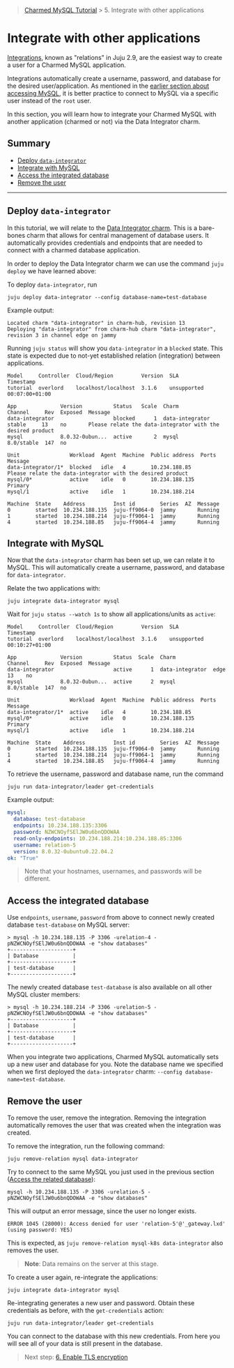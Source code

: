 > [Charmed MySQL Tutorial](/t/9922) > 5. Integrate with other applications

# Integrate with other applications

[Integrations](https://juju.is/docs/sdk/integration), known as "relations" in Juju 2.9, are the easiest way to create a user for a Charmed MySQL application. 

Integrations automatically create a username, password, and database for the desired user/application. As mentioned in the [earlier section about accessing MySQL](/t/9912#access-mysql-via-the-mysql-client), it is better practice to connect to MySQL via a specific user instead of the `root` user.

In this section, you will learn how to integrate your Charmed MySQL with another application (charmed or not) via the Data Integrator charm. 

## Summary
* [Deploy `data-integrator`](#deploy-data-integrator)
* [Integrate with MySQL](#integrate-with-mysql)
* [Access the integrated database](#access-the-integrated-database)
* [Remove the user](#remove-the-user)

---

## Deploy `data-integrator`

In this tutorial, we will relate to the [Data Integrator charm](https://charmhub.io/data-integrator). This is a bare-bones charm that allows for central management of database users. It automatically provides credentials and endpoints that are needed to connect with a charmed database application.

 In order to deploy the Data Integrator charm we can use the command `juju deploy` we have learned above:

To deploy `data-integrator`, run

```shell
juju deploy data-integrator --config database-name=test-database
```

Example output:
```shell
Located charm "data-integrator" in charm-hub, revision 13
Deploying "data-integrator" from charm-hub charm "data-integrator", revision 3 in channel edge on jammy
```

Running `juju status` will show you `data-integrator` in a `blocked` state. This state is expected due to not-yet established relation (integration) between applications.
```shell
Model     Controller  Cloud/Region         Version  SLA          Timestamp
tutorial  overlord    localhost/localhost  3.1.6    unsupported  00:07:00+01:00

App              Version          Status   Scale  Charm            Channel     Rev  Exposed  Message
data-integrator                   blocked      1  data-integrator  stable     13    no       Please relate the data-integrator with the desired product
mysql            8.0.32-0ubun...  active       2  mysql            8.0/stable  147  no

Unit                Workload  Agent  Machine  Public address  Ports  Message
data-integrator/1*  blocked   idle   4        10.234.188.85          Please relate the data-integrator with the desired product
mysql/0*            active    idle   0        10.234.188.135         Primary
mysql/1             active    idle   1        10.234.188.214

Machine  State    Address         Inst id        Series  AZ  Message
0        started  10.234.188.135  juju-ff9064-0  jammy       Running
1        started  10.234.188.214  juju-ff9064-1  jammy       Running
4        started  10.234.188.85   juju-ff9064-4  jammy       Running
```

## Integrate with MySQL

Now that the `data-integrator` charm has been set up, we can relate it to MySQL. This will automatically create a username, password, and database for `data-integrator`.

Relate the two applications with:
```shell
juju integrate data-integrator mysql
```

Wait for `juju status --watch 1s` to show all applications/units as `active`:
```shell
Model     Controller  Cloud/Region         Version  SLA          Timestamp
tutorial  overlord    localhost/localhost  3.1.6    unsupported  00:10:27+01:00

App              Version          Status  Scale  Charm            Channel     Rev  Exposed  Message
data-integrator                   active      1  data-integrator  edge       13    no
mysql            8.0.32-0ubun...  active      2  mysql            8.0/stable  147  no

Unit                Workload  Agent  Machine  Public address  Ports  Message
data-integrator/1*  active    idle   4        10.234.188.85
mysql/0*            active    idle   0        10.234.188.135         Primary
mysql/1             active    idle   1        10.234.188.214

Machine  State    Address         Inst id        Series  AZ  Message
0        started  10.234.188.135  juju-ff9064-0  jammy       Running
1        started  10.234.188.214  juju-ff9064-1  jammy       Running
4        started  10.234.188.85   juju-ff9064-4  jammy       Running
```

To retrieve the username, password and database name, run the command
```shell
juju run data-integrator/leader get-credentials
```
Example output:
```yaml
mysql:
  database: test-database
  endpoints: 10.234.188.135:3306
  password: NZWCNOyfSElJW0u6bnQDOWAA
  read-only-endpoints: 10.234.188.214:10.234.188.85:3306
  username: relation-5
  version: 8.0.32-0ubuntu0.22.04.2
ok: "True"
```
> Note that your hostnames, usernames, and passwords will be different.

## Access the integrated database

Use `endpoints`, `username`, `password` from above to connect newly created database `test-database` on MySQL server:
```shell
> mysql -h 10.234.188.135 -P 3306 -urelation-4 -pNZWCNOyfSElJW0u6bnQDOWAA -e "show databases"
+--------------------+
| Database           |
+--------------------+
| test-database      |
+--------------------+
```

The newly created database `test-database` is also available on all other MySQL cluster members:
```shell
> mysql -h 10.234.188.214 -P 3306 -urelation-5 -pNZWCNOyfSElJW0u6bnQDOWAA -e "show databases"
+--------------------+
| Database           |
+--------------------+
| test-database      |
+--------------------+
```

When you integrate two applications, Charmed MySQL automatically sets up a new user and database for you. Note the database name we specified when we first deployed the `data-integrator` charm: `--config database-name=test-database`.

## Remove the user
To remove the user, remove the integration. Removing the integration automatically removes the user that was created when the integration was created. 

To remove the integration, run the following command:
```shell
juju remove-relation mysql data-integrator
```

Try to connect to the same MySQL you just used in the previous section ([Access the related database](#access-the-related-database)):
```shell
mysql -h 10.234.188.135 -P 3306 -urelation-5 -pNZWCNOyfSElJW0u6bnQDOWAA -e "show databases"
```

This will output an error message, since the user no longer exists.
```shell
ERROR 1045 (28000): Access denied for user 'relation-5'@'_gateway.lxd' (using password: YES)
```
This is expected, as `juju remove-relation mysql-k8s data-integrator` also removes the user.

> **Note**: Data remains on the server at this stage.

To create a user again, re-integrate the applications:
```shell
juju integrate data-integrator mysql
```
Re-integrating generates a new user and password. Obtain these credentials as before, with the `get-credentials` action:
```shell
juju run data-integrator/leader get-credentials
```
You can connect to the database with this new credentials. From here you will see all of your data is still present in the database.

> Next step: [6. Enable TLS encryption](/t/9914)